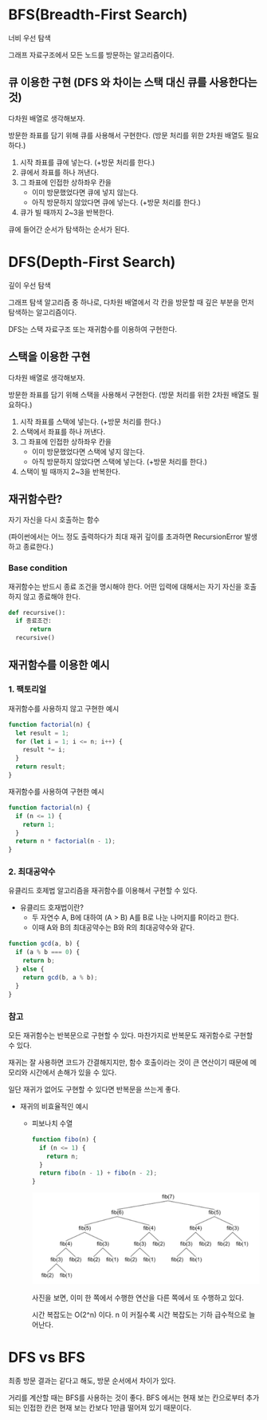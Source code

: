 # BFS(Breadth-First Search)

너비 우선 탐색

그래프 자료구조에서 모든 노드를 방문하는 알고리즘이다.

## 큐 이용한 구현 (DFS 와 차이는 스택 대신 큐를 사용한다는 것)

다차원 배열로 생각해보자.

방문한 좌표를 담기 위해 큐를 사용해서 구현한다. (방문 처리를 위한 2차원 배열도 필요하다.)

1. 시작 좌표를 큐에 넣는다. (+방문 처리를 한다.)
2. 큐에서 좌표를 하나 꺼낸다.
3. 그 좌표에 인접한 상하좌우 칸을
    - 이미 방문했었다면 큐에 넣지 않는다.
    - 아직 방문하지 않았다면 큐에 넣는다. (+방문 처리를 한다.)
4. 큐가 빌 때까지 2~3을 반복한다.

큐에 들어간 순서가 탐색하는 순서가 된다.

# DFS(Depth-First Search)

깊이 우선 탐색

그래프 탐색 알고리즘 중 하나로, 다차원 배열에서 각 칸을 방문할 때 깊은 부분을 먼저 탐색하는 알고리즘이다.

DFS는 스택 자료구조 또는 재귀함수를 이용하여 구현한다.

## 스택을 이용한 구현

다차원 배열로 생각해보자.

방문한 좌표를 담기 위해 스택을 사용해서 구현한다. (방문 처리를 위한 2차원 배열도 필요하다.)

1. 시작 좌표를 스택에 넣는다. (+방문 처리를 한다.)
2. 스택에서 좌표를 하나 꺼낸다.
3. 그 좌표에 인접한 상하좌우 칸을
    - 이미 방문했었다면 스택에 넣지 않는다.
    - 아직 방문하지 않았다면 스택에 넣는다. (+방문 처리를 한다.)
4. 스택이 빌 때까지 2~3을 반복한다.

## 재귀함수란?

자기 자신을 다시 호출하는 함수

(파이썬에서는 어느 정도 출력하다가 최대 재귀 깊이를 초과하면 RecursionError 발생하고 종료한다.)

### Base condition

재귀함수는 반드시 종료 조건을 명시해야 한다. 어떤 입력에 대해서는 자기 자신을 호출하지 않고 종료해야 한다.

```python
def recursive():
  if 종료조건:
      return
  recursive()
```

## 재귀함수를 이용한 예시

### 1. 팩토리얼

재귀함수를 사용하지 않고 구현한 예시
```javascript
function factorial(n) {
  let result = 1;
  for (let i = 1; i <= n; i++) {
    result *= i;
  }
  return result;
}
```

재귀함수를 사용하여 구현한 예시
```javascript
function factorial(n) {
  if (n <= 1) {
    return 1;
  }
  return n * factorial(n - 1);
}
```

### 2. 최대공약수

유클리드 호제법 알고리즘을 재귀함수를 이용해서 구현할 수 있다.

- 유클리드 호재법이란?
  - 두 자연수 A, B에 대하여 (A > B) A를 B로 나눈 나머지를 R이라고 한다.
  - 이때 A와 B의 최대공약수는 B와 R의 최대공약수와 같다.

```javascript
function gcd(a, b) {
  if (a % b === 0) {
    return b;
  } else {
    return gcd(b, a % b);
  }
}
```

### 참고

모든 재귀함수는 반복문으로 구현할 수 있다. 마찬가지로 반복문도 재귀함수로 구현할 수 있다.

재귀는 잘 사용하면 코드가 간결해지지만, 함수 호출이라는 것이 큰 연산이기 때문에 메모리와 시간에서 손해가 있을 수 있다.

일단 재귀가 없어도 구현할 수 있다면 반복문을 쓰는게 좋다.

* 재귀의 비효율적인 예시

  * 피보나치 수열

    ```javascript
    function fibo(n) {
      if (n <= 1) {
        return n;
      }
      return fibo(n - 1) + fibo(n - 2);
    }
    ```

    ![Alt text](../images/fibo-recursive.png)

    사진을 보면, 이미 한 쪽에서 수행한 연산을 다른 쪽에서 또 수행하고 있다.
    
    시간 복잡도는 O(2^n) 이다. n 이 커질수록 시간 복잡도는 기하 급수적으로 늘어난다.

# DFS vs BFS

최종 방문 결과는 같다고 해도, 방문 순서에서 차이가 있다.

거리를 계산할 때는 BFS를 사용하는 것이 좋다. BFS 에서는 현재 보는 칸으로부터 추가되는 인접한 칸은 현재 보는 칸보다 1만큼 떨어져 있기 때문이다.